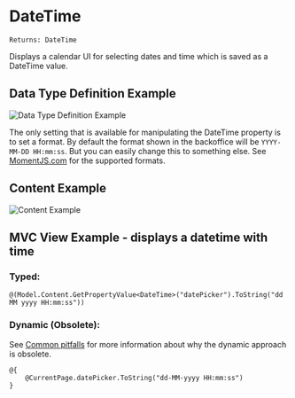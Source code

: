 # DateTime

`Returns: DateTime`

Displays a calendar UI for selecting dates and time which is saved as a DateTime value.

## Data Type Definition Example

![Data Type Definition Example](images/Date-Time-With-Time-Data-Type.png)

The only setting that is available for manipulating the DateTime property is to set a format. By default the format shown in the backoffice will be `YYYY-MM-DD HH:mm:ss`.  But you can easily change this to something else. See [MomentJS.com](https://momentjs.com/) for the supported formats.

## Content Example 

![Content Example](images/Date-Time-With-Time-Content.png)

## MVC View Example - displays a datetime with time 

### Typed:

	@(Model.Content.GetPropertyValue<DateTime>("datePicker").ToString("dd MM yyyy HH:mm:ss"))

### Dynamic (Obsolete):

See [Common pitfalls](https://our.umbraco.com/documentation/reference/Common-Pitfalls/#dynamics) for more information about why the dynamic approach is obsolete.

	@{
		@CurrentPage.datePicker.ToString("dd-MM-yyyy HH:mm:ss")
	}

